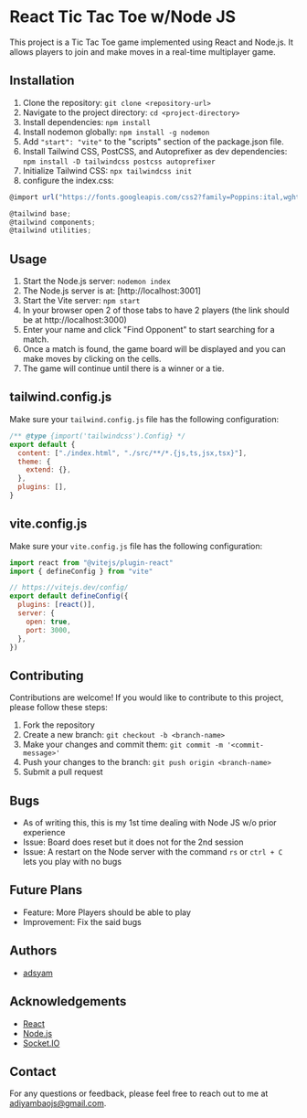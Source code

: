 
# React Tic Tac Toe w/Node JS

This project is a Tic Tac Toe game implemented using React and Node.js. It allows players to join and make moves in a real-time multiplayer game.

## Installation

1. Clone the repository: `git clone <repository-url>`
2. Navigate to the project directory: `cd <project-directory>`
3. Install dependencies: `npm install`
4. Install nodemon globally: `npm install -g nodemon`
5. Add `"start": "vite"` to the "scripts" section of the package.json file.
5. Install Tailwind CSS, PostCSS, and Autoprefixer as dev dependencies: `npm install -D tailwindcss postcss autoprefixer`
6. Initialize Tailwind CSS: `npx tailwindcss init`
7. configure the index.css:

```javascript
@import url("https://fonts.googleapis.com/css2?family=Poppins:ital,wght@0,100;0,200;0,300;0,400;0,500;0,600;0,700;0,800;0,900;1,100;1,200;1,300;1,400;1,500;1,600;1,700;1,800;1,900&display=swap");

@tailwind base;
@tailwind components;
@tailwind utilities;
```

## Usage

1. Start the Node.js server: `nodemon index`
2. The Node.js server is at: [http://localhost:3001]
3. Start the Vite server: `npm start`
4. In your browser open 2 of those tabs to have 2 players (the link should be at http://localhost:3000)
5. Enter your name and click "Find Opponent" to start searching for a match.
6. Once a match is found, the game board will be displayed and you can make moves by clicking on the cells.
7. The game will continue until there is a winner or a tie.

## tailwind.config.js

Make sure your `tailwind.config.js` file has the following configuration:

```javascript
/** @type {import('tailwindcss').Config} */
export default {
  content: ["./index.html", "./src/**/*.{js,ts,jsx,tsx}"],
  theme: {
    extend: {},
  },
  plugins: [],
}
```

## vite.config.js

Make sure your `vite.config.js` file has the following configuration:

```javascript
import react from "@vitejs/plugin-react"
import { defineConfig } from "vite"

// https://vitejs.dev/config/
export default defineConfig({
  plugins: [react()],
  server: {
    open: true,
    port: 3000,
  },
}) 
```


## Contributing

Contributions are welcome! If you would like to contribute to this project, please follow these steps:

1. Fork the repository
2. Create a new branch: `git checkout -b <branch-name>`
3. Make your changes and commit them: `git commit -m '<commit-message>'`
4. Push your changes to the branch: `git push origin <branch-name>`
5. Submit a pull request

## Bugs

- As of writing this, this is my 1st time dealing with Node JS w/o prior experience
- Issue: Board does reset but it does not for the 2nd session
- Issue: A restart on the Node server with the command `rs` or `ctrl + C` lets you play with no bugs

## Future Plans

- Feature: More Players should be able to play
- Improvement: Fix the said bugs

## Authors

- [adsyam](https://github.com/adsyam)

## Acknowledgements

- [React](https://reactjs.org/)
- [Node.js](https://nodejs.org/)
- [Socket.IO](https://socket.io/)

## Contact

For any questions or feedback, please feel free to reach out to me at [adiyambaojs@gmail.com](adiyambaojs@gmail.com).